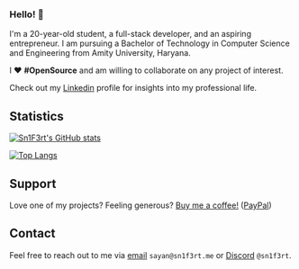 ### Hello! 👋

I'm a 20-year-old student, a full-stack developer, and an aspiring entrepreneur. I am pursuing a Bachelor of Technology in Computer Science and Engineering from Amity University, Haryana.

I ❤️ **#OpenSource** and am willing to collaborate on any project of interest. 

Check out my [Linkedin](https://www.linkedin.com/in/sayan-bhattacharyya/) profile for insights into my professional life. 

## Statistics

[![Sn1F3rt's GitHub stats](https://github-readme-stats.vercel.app/api?username=Sn1F3rt&show_icons=true&count_private=true&theme=dracula&border_radius=25)](https://github.com/Sn1F3rt)

[![Top Langs](https://github-readme-stats.vercel.app/api/top-langs/?username=Sn1F3rt&count_private=true&theme=dracula&border_radius=25)]([https://sn1f3rt.me](https://github.com/Sn1F3rt))

## Support

Love one of my projects? Feeling generous? [Buy me a coffee!](https://www.buymeacoffee.com/sn1f3rt) ([PayPal](https://paypal.me/Sn1F3rt))

## Contact

Feel free to reach out to me via [email](mailto:sayan@sn1f3rt.me) `sayan@sn1f3rt.me` or [Discord](https://discord.com/users/589768200766619659) `@sn1f3rt`. 
